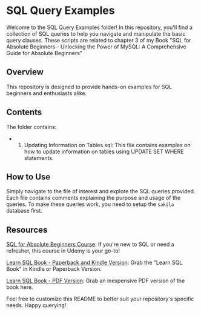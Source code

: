 # SQL Query Examples
Welcome to the SQL Query Examples folder! In this repository, you'll find a collection of SQL queries to help you navigate and manipulate the basic query clauses. These scripts are related
to chapter 3 of my Book "SQL for Absolute Beginners - Unlocking the Power of MySQL: A Comprehensive Guide for Absolute Beginners"

## Overview
This repository is designed to provide hands-on examples for SQL beginners and enthusiasts alike. 

## Contents
The folder contains:

* 1. Updating Information on Tables.sql: This file contains examples on how to update information on tables using UPDATE SET WHERE statements.

## How to Use
Simply navigate to the file of interest and explore the SQL queries provided. Each file contains comments explaining the purpose and usage of the queries. To make these queries work, you need to setup the `sakila` database first.

## Resources
[SQL for Absolute Beginners Course](https://www.udemy.com/course/sql-for-absolute-beginners/?referralCode=23E560A160F7202E026F): If you're new to SQL or need a refresher, this course in Udemy is your go-to!

[Learn SQL Book - Paperback and Kindle Version](https://www.amazon.com/SQL-Absolute-Beginners-Unlocking-Comprehensive/dp/B0CZ63JGQ4/ref=tmm_pap_swatch_0?_encoding=UTF8&qid=&sr=): Grab the "Learn SQL Book" in Kindle or Paperback Version.

[Learn SQL Book - PDF Version](https://ivopbernardo.gumroad.com/l/sqlabsolutebeginners): Grab an inexpensive PDF version of the book here.

Feel free to customize this README to better suit your repository's specific needs. Happy querying!